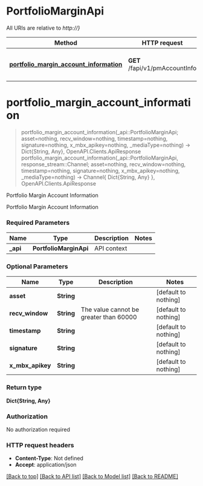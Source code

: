 # PortfolioMarginApi

All URIs are relative to *http://}*

Method | HTTP request | Description
------------- | ------------- | -------------
[**portfolio_margin_account_information**](PortfolioMarginApi.md#portfolio_margin_account_information) | **GET** /fapi/v1/pmAccountInfo | Portfolio Margin Account Information


# **portfolio_margin_account_information**
> portfolio_margin_account_information(_api::PortfolioMarginApi; asset=nothing, recv_window=nothing, timestamp=nothing, signature=nothing, x_mbx_apikey=nothing, _mediaType=nothing) -> Dict{String, Any}, OpenAPI.Clients.ApiResponse <br/>
> portfolio_margin_account_information(_api::PortfolioMarginApi, response_stream::Channel; asset=nothing, recv_window=nothing, timestamp=nothing, signature=nothing, x_mbx_apikey=nothing, _mediaType=nothing) -> Channel{ Dict{String, Any} }, OpenAPI.Clients.ApiResponse

Portfolio Margin Account Information

Portfolio Margin Account Information

### Required Parameters

Name | Type | Description  | Notes
------------- | ------------- | ------------- | -------------
 **_api** | **PortfolioMarginApi** | API context | 

### Optional Parameters

Name | Type | Description  | Notes
------------- | ------------- | ------------- | -------------
 **asset** | **String**|  | [default to nothing]
 **recv_window** | **String**| The value cannot be greater than 60000 | [default to nothing]
 **timestamp** | **String**|  | [default to nothing]
 **signature** | **String**|  | [default to nothing]
 **x_mbx_apikey** | **String**|  | [default to nothing]

### Return type

**Dict{String, Any}**

### Authorization

No authorization required

### HTTP request headers

 - **Content-Type**: Not defined
 - **Accept**: application/json

[[Back to top]](#) [[Back to API list]](../README.md#api-endpoints) [[Back to Model list]](../README.md#models) [[Back to README]](../README.md)

